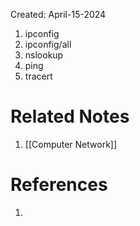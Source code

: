 Created: April-15-2024

1. ipconfig
2. ipconfig/all
3. nslookup
4. ping
5. tracert

# Related Notes

1. [[Computer Network]]
# References

1. 